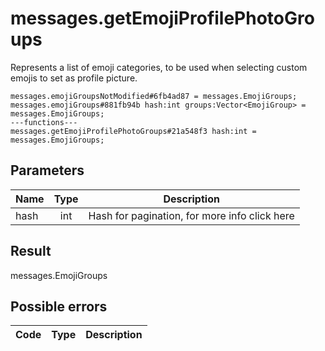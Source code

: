 # messages.getEmojiProfilePhotoGroups
Represents a list of emoji categories, to be used when selecting custom emojis to set as profile picture.

```
messages.emojiGroupsNotModified#6fb4ad87 = messages.EmojiGroups;
messages.emojiGroups#881fb94b hash:int groups:Vector<EmojiGroup> = messages.EmojiGroups;
---functions---
messages.getEmojiProfilePhotoGroups#21a548f3 hash:int = messages.EmojiGroups;
```

## Parameters
| Name | Type | Description |
| ---- | :----: | ----------- |
| hash | int | Hash for pagination, for more info click here |


## Result
messages.EmojiGroups

## Possible errors
| Code | Type | Description |
| ---- | :----: | ----------- |

